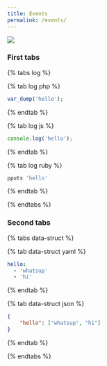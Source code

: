 ```yaml
---
title: Events
permalink: /events/
---
```



<img src="https://img.shields.io/badge/docker%20-%230db7ed.svg?&style=for-the-badge&logo=docker&logoColor=white"/>


### First tabs

{% tabs log %}

{% tab log php %}
```php
var_dump('hello');
```
{% endtab %}

{% tab log js %}
```javascript
console.log('hello');
```
{% endtab %}

{% tab log ruby %}
```javascript
pputs 'hello'
```
{% endtab %}

{% endtabs %}

### Second tabs

{% tabs data-struct %}

{% tab data-struct yaml %}
```yaml
hello:
  - 'whatsup'
  - 'hi'
```
{% endtab %}

{% tab data-struct json %}
```json
{
    "hello": ["whatsup", "hi"]
}
```
{% endtab %}

{% endtabs %}


 

